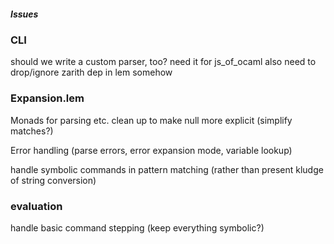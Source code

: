 ##### Issues

### CLI

should we write a custom parser, too?
  need it for js_of_ocaml
  also need to drop/ignore zarith dep in lem somehow

### Expansion.lem

Monads for parsing etc.
clean up to make null more explicit (simplify matches?)

Error handling (parse errors, error expansion mode, variable lookup)

handle symbolic commands in pattern matching (rather than present kludge of string conversion)

### evaluation

handle basic command stepping (keep everything symbolic?)
